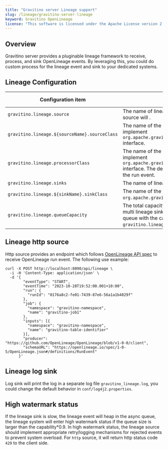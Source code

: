 ```yaml
---
title: "Gravitino server Lineage support"
slug: /lineage/gravitino-server-lineage
keyword: Gravitino OpenLineage
license: "This software is licensed under the Apache License version 2."
---
```


## Overview

Gravitino server provides a pluginable lineage framework to receive, process, and sink OpenLineage events. By leveraging this, you could do custom process for the lineage event and sink to your dedicated systems.

## Lineage Configuration

| Configuration item                            | Description                                                                                                                                                                                           | Default value                                          | Required | Since Version |
|-----------------------------------------------|-------------------------------------------------------------------------------------------------------------------------------------------------------------------------------------------------------|--------------------------------------------------------|----------|---------------|
| `gravitino.lineage.source`                    | The name of lineage event source. The default `http` event source will .                                                                                                                              | http                                                   | No       | 0.9.0         |
| `gravitino.lineage.${sourceName}.sourceClass` | The name of the lineage source class which should implement `org.apache.gravitino.lineage.source.LineageSource` interface.                                                                            | (none)                                                 | No       | 0.9.0         |
| `gravitino.lineage.processorClass`            | The name of the lineage processor class which should implement `org.apache.gravitino.lineage.processor.LineageProcessor` interface. The default noop processor will do nothing about the run event.   | `org.apache.gravitino.lineage.processor.NoopProcessor` | No       | 0.9.0         |
| `gravitino.lineage.sinks`                     | The name of lineage event sinks.                                                                                                                                                                      | log                                                    | No       | 0.9.0         |
| `gravitino.lineage.${sinkName}.sinkClass`     | The name of the lineage sink class which should implement `org.apache.gravitino.lineage.sink.LineageSink` interface.                                                                                  | (none)                                                 | No       | 0.9.0         |
| `gravitino.lineage.queueCapacity`             | The total capacity of lineage event queues. If there are multi lineage sinks, the sinks will use an isolated event queue with the capacity of `gravitino.lineage.queueCapacity` div the num of sinks. | 10000                                                  | No       | 0.9.0         |

## Lineage http source 

Http source provides an endpoint which follows [OpenLineage API spec](https://openlineage.io/apidocs/openapi/) to receive OpenLineage run event. The following use example:

```shell
curl -X POST http://localhost:8090/api/lineage \
  -i -H 'Content-Type: application/json' \
  -d '{
        "eventType": "START",
        "eventTime": "2023-10-28T19:52:00.001+10:00",
        "run": {
          "runId": "0176a8c2-fe01-7439-87e6-56a1a1b4029f"
        },
        "job": {
          "namespace": "gravitino-namespace",
          "name": "gravitino-job1"
        },
        "inputs": [{
          "namespace": "gravitino-namespace",
          "name": "gravitino-table-identifier"
        }],
        "producer": "https://github.com/OpenLineage/OpenLineage/blob/v1-0-0/client",
        "schemaURL": "https://openlineage.io/spec/1-0-5/OpenLineage.json#/definitions/RunEvent"
      }'
```

## Lineage log sink

Log sink will print the log in a separate log file `gravitino_lineage.log`, you could change the default behavior in `conf/log4j2.properties`.

## High watermark status

If the lineage sink is slow, the lineage event will heap in the async queue, the lineage system will enter high watermark status if the queue size is larger than the capability*0.9. In high watermark status, the lineage source should implement appropriate retry/logging mechanisms for rejected events to prevent
system overload. For `http` source, it will return http status code `429` to the client side.